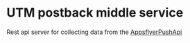# UTM postback middle service

Rest api server for collecting data from the [AppsflyerPushApi](https://support.appsflyer.com/hc/en-us/articles/207034356#push-api-20)
